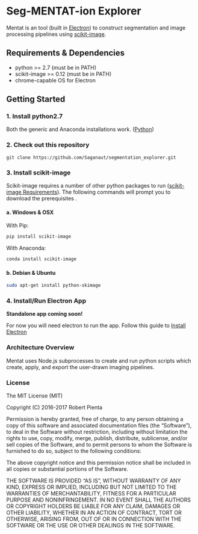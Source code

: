 # Seg-MENTAT-ion Explorer

Mentat is an tool (built in [Electron](https://electron.atom.io/)) to construct segmentation and image processing pipelines using [scikit-image](http://scikit-image.org/).

## Requirements & Dependencies

* python >= 2.7 (must be in PATH)
* scikit-image >= 0.12 (must be in PATH)
* chrome-capable OS for Electron

## Getting Started
### 1. Install python2.7
Both the generic and Anaconda installations work.
([Python](https://www.python.org/downloads/))


### 2. Check out this repository
```
git clone https://github.com/Saganaut/segmentation_explorer.git
```
### 3. Install scikit-image
Scikit-image requires a number of other python packages to run ([scikit-image Requirements](http://scikit-image.org/docs/dev/install.html)). The following commands will prompt you to download the prerequisites .

#### a. Windows & OSX
With Pip:
```bash
pip install scikit-image
```
With Anaconda:
```bash
conda install scikit-image
```
#### b. Debian & Ubuntu
```bash
sudo apt-get install python-skimage
```


### 4. Install/Run Electron App
**Standalone app coming soon!**

For now you will need electron to run the app.
Follow this guide to [Install Electron](https://electron.atom.io/)





### Architecture Overview
Mentat uses Node.js subprocesses to create and run python scripts which create, apply, and export the user-drawn imaging pipelines.



### License
The MIT License (MIT)

Copyright (C) 2016-2017 Robert Pienta

Permission is hereby granted, free of charge, to any person obtaining a copy of this software and associated documentation files (the “Software”), to deal in the Software without restriction, including without limitation the rights to use, copy, modify, merge, publish, distribute, sublicense, and/or sell copies of the Software, and to permit persons to whom the Software is furnished to do so, subject to the following conditions:

The above copyright notice and this permission notice shall be included in all copies or substantial portions of the Software.

THE SOFTWARE IS PROVIDED “AS IS”, WITHOUT WARRANTY OF ANY KIND, EXPRESS OR IMPLIED, INCLUDING BUT NOT LIMITED TO THE WARRANTIES OF MERCHANTABILITY, FITNESS FOR A PARTICULAR PURPOSE AND NONINFRINGEMENT. IN NO EVENT SHALL THE AUTHORS OR COPYRIGHT HOLDERS BE LIABLE FOR ANY CLAIM, DAMAGES OR OTHER LIABILITY, WHETHER IN AN ACTION OF CONTRACT, TORT OR OTHERWISE, ARISING FROM, OUT OF OR IN CONNECTION WITH THE SOFTWARE OR THE USE OR OTHER DEALINGS IN THE SOFTWARE.
